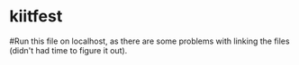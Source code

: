 # kiitfest

#Run this file on localhost, as there are some problems with linking the files (didn't had time to figure it out). 

